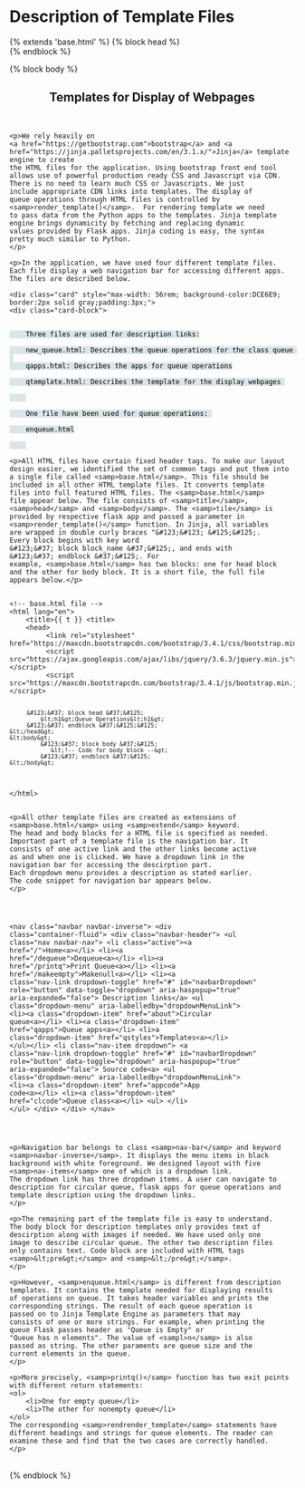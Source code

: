 # Description of Template Files


{% extends 'base.html' %}
{% block head %}
        <title>{{t}}</title>    
{% endblock %} 

{% block body %}

<center>
<h2>Templates for Display of Webpages</h2>
</center>
<br>
<div class="container">

    <p>We rely heavily on
    <a href="https://getbootstrap.com">bootstrap</a> and <a href="https://jinja.palletsprojects.com/en/3.1.x/">Jinja</a> template engine to create
    the HTML files for the application. Using bootstrap front end tool 
    allows use of powerful production ready CSS and Javascript via CDN. 
    There is no need to learn much CSS or Javascripts. We just
    include appropriate CDN links into templates. The display of
    queue operations through HTML files is controlled by 
    <samp>render_template()</samp>.  For rendering template we need 
    to pass data from the Python apps to the templates. Jinja template 
    engine brings dynamicity by fetching and replacing dynamic 
    values provided by Flask apps. Jinja coding is easy, the syntax 
    pretty much similar to Python. 
    </p>

    <p>In the application, we have used four different template files.
    Each file display a web navigation bar for accessing different apps. 
    The files are described below.

    <div class="card" style="max-width: 56rem; background-color:DCE6E9; border:2px solid gray;padding:3px;">
    <div class="card-block">
<code style="background-color:DCE6E9; color:black">
    Three files are used for description links:<br>
    new_queue.html: Describes the queue operations for the class queue <br> 
    qapps.html: Describes the apps for queue operations<br>
    qtemplate.html: Describes the template for the display webpages <br>
    <br>
    One file have been used for queue operations: <br>
    enqueue.html<br>
    </code>
    </div>
    </div>

    <p>All HTML files have certain fixed header tags. To make our layout
    design easier, we identified the set of common tags and put them into
    a single file called <samp>base.html</samp>. This file should be 
    included in all other HTML template files. It converts template 
    files into full featured HTML files. The <samp>base.html</samp>
    file appear below. The file consists of <samp>title</samp>, 
    <samp>head</samp> and <samp>body</samp>. The <samp>tile</samp> is 
    provided by respective flask app and passed a parameter in 
    <samp>render_template()</samp> function. In Jinja, all variables
    are wrapped in double curly braces "&#123;&#123; &#125;&#125;.
    Every block begins with key word 
    &#123;&#37; block block_name &#37;&#125;, and ends with 
    &#123;&#37; endblock &#37;&#125;. For
    example, <samp>base.html</samp> has two blocks: one for head block
    and the other for body block. It is a short file, the full file
    appears below.</p>

   <div class="container">
    <pre class="language-python"><code class="language-python">
&lt;!-- base.html file --&gt;
&lt;html lang="en"&gt;
    &lt;title&gt;&#123;&#123; t &#125;&#125; &lt;title&gt;
    &lt;head&gt;
         &lt;link rel="stylesheet" href="https://maxcdn.bootstrapcdn.com/bootstrap/3.4.1/css/bootstrap.min.css"&gt;
         &lt;script src="https://ajax.googleapis.com/ajax/libs/jquery/3.6.3/jquery.min.js">&lt;/script&gt;
         &lt;script src="https://maxcdn.bootstrapcdn.com/bootstrap/3.4.1/js/bootstrap.min.js">&lt;/script&gt;
 
         &#123;&#37; block head &#37;&#125; 
             &lt;h1&gt;Queue Operations&lt;h1&gt; 
         &#123;&#37; endblock &#37;&#125;&#125;
    &lt;/head&gt;
    &lt;body&gt;
             &#123;&#37; block body &#37;&#125; 
                &lt;!-- Code for body block --&gt;
             &#123;&#37; endblock &#37;&#125;
    &lt;/body&gt;
&lt;/html&gt;
    </code> </pre>
</div>
    
    <p>All other template files are created as extensions of
    <samp>base.html</samp> using <samp>extend</samp> keyword. 
    The head and body blocks for a HTML file is specified as needed.
    Important part of a template file is the navigation bar. It 
    consists of one active link and the other links become active
    as and when one is clicked. We have a dropdown link in the
    navigation bar for accessing the descirption part. 
    Each dropdown menu provides a description as stated earlier. 
    The code snippet for navigation bar appears below.
    </p>

   <div class="container">
    <pre class="language-python"><code class="language-python">

&lt;nav class="navbar navbar-inverse"&gt;
  &lt;div class="container-fluid"&gt;
    &lt;div class="navbar-header"&gt;
      &lt;ul class="nav navbar-nav"&gt;
        &lt;li class="active"&gt;&lt;a href="&#47;">Home&lt;a>&lt;/li&gt;
        &lt;li>&lt;a href="/dequeue">Dequeue&lt;a>&lt;/li&gt;
        &lt;li>&lt;a href="/printq">Print Queue&lt;a>&lt;/li&gt;
        &lt;li>&lt;a href="/makeempty">Makenull&lt;a>&lt;/li&gt;
        &lt;li&gt;&lt;a class="nav-link dropdown-toggle" href="#" id="navbarDropdown" role="button" 
                data-toggle="dropdown" aria-haspopup="true" aria-expanded="false"&gt; 
             Description links&lt;/a&gt;
            &lt;ul class="dropdown-menu" aria-labelledby="dropdownMenuLink"&gt;
                 &lt;li>&lt;a class="dropdown-item" href="about">Circular queue&lt;a&gt;&lt;/li&gt;
                 &lt;li>&lt;a class="dropdown-item" href="qapps">Queue apps&lt;a&gt;&lt;/li&gt;
                 &lt;li&gt;a class="dropdown-item" href="qstyles">Templates&lt;a&gt;&lt;/li&gt;
             &lt;/ul&gt;&lt;/li&gt;
          &lt;li class="nav-item dropdown"&gt;
          &lt;a class="nav-link dropdown-toggle" href="#" id="navbarDropdown" role="button" 
               data-toggle="dropdown" aria-haspopup="true" aria-expanded="false"&gt;
            Source code&lt;a&gt;
            &lt;ul class="dropdown-menu" aria-labelledby="dropdownMenuLink"&gt;
                   &lt;li>&lt;a class="dropdown-item" href="appcode"&gt;App code&lt;a&gt;&lt;/li&gt;
                 &lt;li>&lt;a class="dropdown-item" href="clcode"&gt;Queue class&lt;a&gt;&lt;/li&gt;
            &lt;ul&gt;
          &lt;/li&gt;
     &lt;/ul&gt;
   &lt;/div&gt;
 &lt;/div&gt;
&lt;/nav&gt;

</code></pre>
</div>

    <p>Navigation bar belongs to class <samp>nav-bar</samp> and keyword 
    <samp>navbar-inverse</samp>. It displays the menu items in black 
    background with white foreground. We designed layout with five 
    <samp>nav-items</samp> one of which is a dropdown link.
    The dropdown link has three dropdown items. A user can navigate to
    description for circular queue, flask apps for queue operations and
    template description using the dropdown links. 
    </p>

    <p>The remaining part of the template file is easy to understand.
    The body block for description templates only provides text of
    descirption along with images if needed. We have used only one
    image to describe circular queue. The other two description files
    only contains text. Code block are included with HTML tags
    <samp>&lt;pre&gt;</samp> and <samp>&lt;/pre&gt;</samp>.
    </p>

    <p>However, <samp>enqueue.html</samp> is different from description
    templates. It contains the template needed for displaying results
    of operations on queue. It takes header variables and prints the 
    corresponding strings. The result of each queue operation is 
    passed on to Jinja Template Engine as parameters that may
    consists of one or more strings. For example, when printing the
    queue Flask passes header as "Queue is Empty" or 
    "Queue has n elements". The value of <sampl>n</samp> is also 
    passed as string. The other paraments are queue size and the
    current elements in the queue. 
    </p>

    <p>More precisely, <samp>printq()</samp> function has two exit points
    with different return statements:
    <ol>
        <li>One for empty queue</li>
        <li>The other for nonempty queue</li>
    </ol>
    The corresponding <samp>rendrender_template</samp> statements have
    different headings and strings for queue elements. The reader can
    examine these and find that the two cases are correctly handled.
    </p>
<br>
</div>
{% endblock %}


